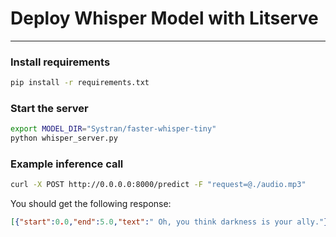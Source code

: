 # Deploy Whisper Model with Litserve

---

###  Install requirements

```bash
pip install -r requirements.txt
```

### Start the server

```bash
export MODEL_DIR="Systran/faster-whisper-tiny"
python whisper_server.py
```

### Example inference call

```bash
curl -X POST http://0.0.0.0:8000/predict -F "request=@./audio.mp3"
```

You should get the following response:

```json
[{"start":0.0,"end":5.0,"text":" Oh, you think darkness is your ally."},{"start":5.0,"end":8.0,"text":" Are you merely adopted the dark?"},{"start":8.0,"end":11.0,"text":" I was born in it."},{"start":11.0,"end":14.0,"text":" More lit by it."},{"start":14.0,"end":17.0,"text":" I didn't see the light until I was already a man,"},{"start":17.0,"end":20.0,"text":" but then it was nothing to me but brightened."}]
```
